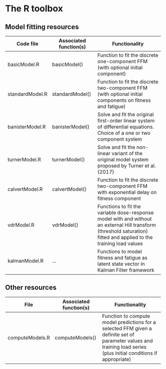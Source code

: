 # The R toolbox

## Model fitting resources

| Code file | Associated function(s) | Functionality |
|-|-|-|
| basicModel.R | basicModel() | Function to fit the discrete one-component FFM (with optional initial component) |
| standardModel.R | standardModel() | Function to fit the discrete two-component FFM (with optional initial components on fitness and fatigue) |
| banisterModel.R | banisterModel() | Solve and fit the original first-order linear system of differential equations. Choice of a one or two component system |
| turnerModel.R | turnerModel() | Solve and fit the non-linear variant of the original model system proposed by Turner et al. (2017) |
| calvertModel.R | calvertModel() | Function to fit the discrete two-component FFM with exponential delay on fitness component |
| vdrModel.R | vdrModel() | Functions to fit the variable dose-response model with and without an external Hill transform (threshold saturation) fitted and applied to the training load values  |
| kalmanModel.R | ... | Functions to model fitness and fatigue as latent state vector in Kalman Filter framework |

## Other resources

| File | Associated function(s) | Functionality |
|-|-|-|
| computeModels.R | computeModels() | Function to compute model predictions for a selected FFM given a definite set of parameter values and training load series (plus initial conditions if appropriate) |